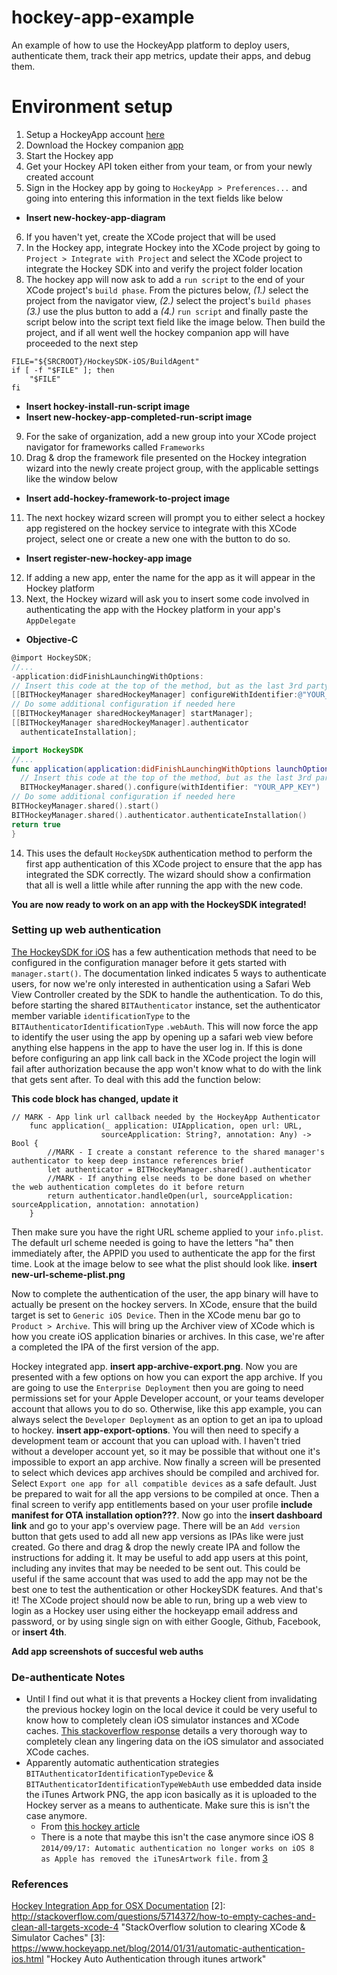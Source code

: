 # hockey-app-example


An example of how to use the HockeyApp platform to deploy users, authenticate them, track their app metrics, update their apps, and debug them.

# Environment setup
1.  Setup a HockeyApp account [here](https://rink.hockeyapp.net/users/sign_up)
2.  Download the Hockey companion [app](https://rink.hockeyapp.net/api/2/apps/67503a7926431872c4b6c1549f5bd6b1/app_versions/394?format=zip)
3.  Start the Hockey app
4.  Get your Hockey API token either from your team, or from your newly created account
5.  Sign in the Hockey app by going to `HockeyApp > Preferences...` and going into entering this information in the text fields like below
-   **Insert new-hockey-app-diagram**
6.  If you haven't yet, create the XCode project that will be used
7.  In the Hockey app, integrate Hockey into the XCode project by going to `Project > Integrate with Project` and select the XCode project to integrate the Hockey SDK into and verify the project folder location
8.  The hockey app will now ask to add a `run script` to the end of your XCode project's `build phase`. From the pictures below, *(1.)* select the project from the navigator view, *(2.)* select the project's `build phases` *(3.)* use the plus button to add a *(4.)* `run script` and finally paste the script below into the script text field like the image below. Then build the project, and if all went well the hockey companion app will have proceeded to the next step

```
FILE="${SRCROOT}/HockeySDK-iOS/BuildAgent"
if [ -f "$FILE" ]; then
    "$FILE"
fi
```
-  **Insert hockey-install-run-script image**
-  **Insert new-hockey-app-completed-run-script image**
9.  For the sake of organization, add a new group into your XCode project navigator for frameworks called `Frameworks`
10.  Drag & drop the framework file presented on the Hockey integration wizard into the newly create project group, with the applicable settings like the window below
-   **Insert add-hockey-framework-to-project image**
11.  The next hockey wizard screen will prompt you to either select a hockey app registered on the hockey service to integrate with this XCode project, select one or create a new one with the button to do so.
-   **Insert register-new-hockey-app image**
12.  If adding a new app, enter the name for the app as it will appear in the Hockey platform
13.  Next, the Hockey wizard will ask you to insert some code involved in authenticating the app with the Hockey platform in your app's `AppDelegate`
-  **Objective-C**

```objective-c
@import HockeySDK;
//...
-application:didFinishLaunchingWithOptions:
// Insert this code at the top of the method, but as the last 3rd party SDK code
[[BITHockeyManager sharedHockeyManager] configureWithIdentifier:@"YOUR_APP_KEY"];
// Do some additional configuration if needed here
[[BITHockeyManager sharedHockeyManager] startManager];
[[BITHockeyManager sharedHockeyManager].authenticator
  authenticateInstallation];
```

```swift
import HockeySDK
//...
func application(application:didFinishLaunchingWithOptions launchOptions) -> Bool {
  // Insert this code at the top of the method, but as the last 3rd party SDK code
  BITHockeyManager.shared().configure(withIdentifier: "YOUR_APP_KEY")
// Do some additional configuration if needed here
BITHockeyManager.shared().start()
BITHockeyManager.shared().authenticator.authenticateInstallation()
return true
}
```
14.  This uses the default `HockeySDK` authentication method to perform the first app authentication of this XCode project to ensure that the app has integrated the SDK correctly. The wizard should show a confirmation that all is well a little while after running the app with the new code.

**You are now ready to work on an app with the HockeySDK integrated!**


### Setting up web authentication

[The HockeySDK for iOS](https://support.hockeyapp.net/kb/client-integration-ios-mac-os-x-tvos/authenticating-users-on-ios) has a few authentication methods that need to be configured in the configuration manager before it gets started with `manager.start()`. The documentation linked indicates 5 ways to authenticate users, for now we're only interested in authentication using a Safari Web View Controller created by the SDK to handle the authentication. To do this, before starting the shared
`BITAuthenticator` instance, set the authenticator member variable `identificationType` to the `BITAuthenticatorIdentificationType` `.webAuth`. This will now force the app to identify the user using the app by opening up a safari web view before anything else happens in the app to have the user log in. If this is done before configuring an app link call back in the XCode project the login will fail after authorization because the app won't know what to do with the link that gets sent
after. To deal with this add the function below:

**This code block has changed, update it**
```
// MARK - App link url callback needed by the HockeyApp Authenticator
    func application(_ application: UIApplication, open url: URL,
                    sourceApplication: String?, annotation: Any) -> Bool {
        //MARK - I create a constant reference to the shared manager's authenticator to keep deep instance references brief
        let authenticator = BITHockeyManager.shared().authenticator
        //MARK - If anything else needs to be done based on whether the web authentication completes do it before return
        return authenticator.handleOpen(url, sourceApplication: sourceApplication, annotation: annotation)
    }
```


Then make sure you have the right URL scheme applied to your `info.plist`. The default url scheme needed is going to have the letters "ha" then immediately after, the APPID you used to authenticate the app for the first time. Look at the image below to see what the plist should look like. **insert new-url-scheme-plist.png**

Now to complete the authentication of the user, the app binary will have to actually be present on the hockey servers. In XCode, ensure that the build target is set to `Generic iOS Device`. Then in the XCode menu bar go to `Product > Archive`. This will   bring up the Archiver view of XCode which is how you create iOS application binaries or archives. In this case, we're after a completed the IPA of the first version of the app.

Hockey integrated app. **insert app-archive-export.png**. Now you are presented with a few options on how you can export the app archive. If you are going to use the `Enterprise Deployment` then you are going to need permissions set for your Apple Developer account, or your teams developer account that allows you to do so. Otherwise, like this app example, you can always select the `Developer Deployment` as an option to get an ipa to upload to hockey. **insert app-export-options**.  You will then need to specify a development team or account that you can upload with. I haven't tried without a developer account yet, so it may be possible that without one it's impossible to export an app archive. Now finally a screen will be presented to select which devices app archives should be compiled and archived for. Select `Export one app for all compatible devices` as a safe default. Just be prepared to wait for all the app versions to be compiled at once. Then a final screen to verify app entitlements based on your user profile **include manifest for OTA installation option???**.  Now go into the **insert dashboard link** and go to your app's overview page. There will be an `Add version` button that gets used to add all new app versions as IPAs like were just created. Go there and drag & drop the newly create IPA and follow the instructions for adding it. It may be useful to add app users at this point, including any invites that may be needed to be sent out. This could be useful if the same account that was used to add the app may not be the best one to test the authentication or other HockeySDK features. And that's it! The XCode project should now be able to run, bring up a web view to login as a Hockey user using either the hockeyapp email address and password, or by using single sign on with either Google, Github, Facebook, or **insert 4th**.

**Add app screenshots of succesful web auths**

### De-authenticate Notes 
- Until I find out what it is that prevents a Hockey client from invalidating the previous hockey login on the local device it could be very useful to know how to completely clean iOS simulator instances and XCode caches. [This stackoverflow response](2) details a very thorough way to completely clean any lingering data on the iOS simulator and associated XCode caches.
-  Apparently automatic authentication strategies `BITAuthenticatorIdentificationTypeDevice` & `BITAuthenticatorIdentificationTypeWebAuth` use embedded data inside the iTunes Artwork PNG, the app icon basically as it is uploaded to the Hockey server as a means to authenticate. Make sure this is isn't the case anymore.
    -  From [this hockey article](3)
    -  There is a note that maybe this isn't the case anymore since iOS 8 `2014/09/17: Automatic authentication no longer works on iOS 8 as Apple has removed the iTunesArtwork file.` from [3](3)
    


### References
[Hockey Integration App for OSX Documentation](https://support.hockeyapp.net/kb/client-integration-ios-mac-os-x-tvos/hockeyapp-for-mac-os-x#advancedsetup)
[2]: http://stackoverflow.com/questions/5714372/how-to-empty-caches-and-clean-all-targets-xcode-4 "StackOverflow solution to clearing XCode & Simulator Caches"
[3]: https://www.hockeyapp.net/blog/2014/01/31/automatic-authentication-ios.html "Hockey Auto Authentication through itunes artwork"

